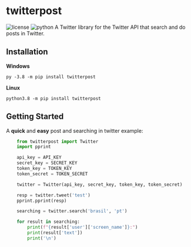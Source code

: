 # twitterpost
![license](https://img.shields.io/github/license/vLeeH/twitterpost.svg) ![python](https://img.shields.io/badge/Python-3.7%20%7C%203.8-blue.svg)
A Twitter library for the Twitter API that search and do posts in Twitter.

## Installation
**Windows**
```
py -3.8 -m pip install twitterpost
```

**Linux**
```
python3.8 -m pip install twitterpost
```

## Getting Started
A **quick** and **easy** post and searching in twitter example:
```python
    from twitterpost import Twitter
    import pprint

    api_key = API_KEY
    secret_key = SECRET_KEY
    token_key = TOKEN_KEY
    token_secret = TOKEN_SECRET

    twitter = Twitter(api_key, secret_key, token_key, token_secret)

    resp = twitter.tweet('test')
    pprint.pprint(resp)

    searching = twitter.search('brasil', 'pt')

    for result in searching:
        print(f"{result['user']['screen_name']}:")
        print(result['text'])
        print('\n')
```
